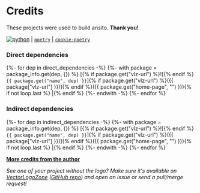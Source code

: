 <!--
IMPORTANT:
  This file is generated from the template at 'scripts/templates/CREDITS.md'.
  Please update the template instead of this file.
-->

# Credits
These projects were used to build ansito. **Thank you!**

[![`python`](https://www.vectorlogo.zone/logos/python/python-ar21.svg)](https://www.python.org/) |
[`poetry`](https://poetry.eustace.io/) |
[`cookie-poetry`](https://github.com/pawamoy/cookie-poetry)

### Direct dependencies
{%- for dep in direct_dependencies -%}
{%- with package = package_info.get(dep, {}) %}
[{% if package.get("vlz-url") %}![{% endif %}`{{ package.get("name", dep) }}`]{% if package.get("vlz-url") %}({{ package["vlz-url"] }})]{% endif %}({{ package.get("home-page", "") }}){% if not loop.last %} |{% endif %}
{%- endwith -%}
{%- endfor %}

### Indirect dependencies
{%- for dep in indirect_dependencies -%}
{%- with package = package_info.get(dep, {}) %}
[{% if package.get("vlz-url") %}![{% endif %}`{{ package.get("name", dep) }}`]{% if package.get("vlz-url") %}({{ package["vlz-url"] }})]{% endif %}({{ package.get("home-page", "") }}){% if not loop.last %} |{% endif %}
{%- endwith -%}
{%- endfor %}

**[More credits from the author](http://pawamoy.github.io/credits/)**

*See one of your project without the logo? Make sure it's available on [VectorLogoZone](https://www.vectorlogo.zone/)
([GitHub repo](https://github.com/VectorLogoZone/vectorlogozone)) and open an issue or send a pull/merge request!*
